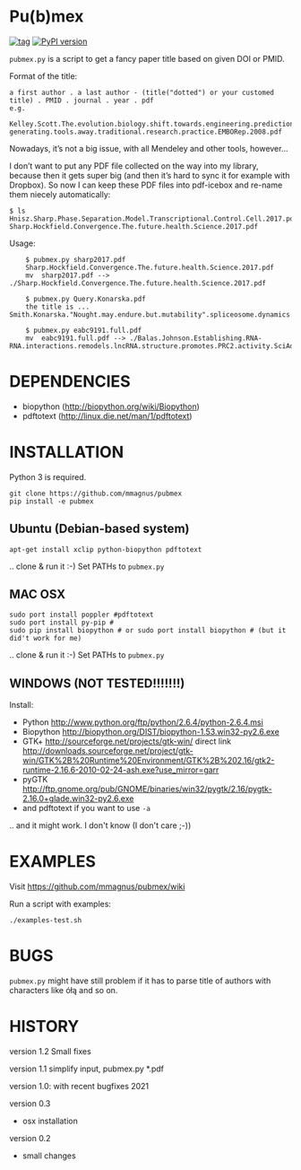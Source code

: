 # Pu(b)mex

[![tag](https://img.shields.io/github/release/mmagnus/pubmex.svg)](https://github.com/mmagnus/pubmex/releases)
 <a href="https://pypi.org/project/pubmex"><img src="https://badge.fury.io/py/pubmex.svg" alt="PyPI version"></a>
 	
`pubmex.py` is a script to get a fancy paper title based on given DOI or PMID.

Format of the title:

	a first author . a last author - (title("dotted") or your customed title) . PMID . journal . year . pdf
	e.g.
	  Kelley.Scott.The.evolution.biology.shift.towards.engineering.prediction-generating.tools.away.traditional.research.practice.EMBORep.2008.pdf


Nowadays, it’s not a big issue, with all Mendeley and other tools, however...

I don’t want to put any PDF file collected on the way into my library, because then it gets super big (and then it’s hard to sync it for example with Dropbox). So now I can keep these PDF files into pdf-icebox and re-name them niecely automatically:

```
$ ls
Hnisz.Sharp.Phase.Separation.Model.Transcriptional.Control.Cell.2017.pdf
Sharp.Hockfield.Convergence.The.future.health.Science.2017.pdf
```

Usage:

```
    $ pubmex.py sharp2017.pdf
    Sharp.Hockfield.Convergence.The.future.health.Science.2017.pdf
    mv  sharp2017.pdf --> ./Sharp.Hockfield.Convergence.The.future.health.Science.2017.pdf

    $ pubmex.py Query.Konarska.pdf
    the title is ...  Smith.Konarska."Nought.may.endure.but.mutability".spliceosome.dynamics.regulation.splicing.MolCell.2008.pdf
    
    $ pubmex.py eabc9191.full.pdf
    mv  eabc9191.full.pdf --> ./Balas.Johnson.Establishing.RNA-RNA.interactions.remodels.lncRNA.structure.promotes.PRC2.activity.SciAdv.2021.pdf
```

# DEPENDENCIES

- biopython (http://biopython.org/wiki/Biopython)
- pdftotext (http://linux.die.net/man/1/pdftotext)

# INSTALLATION

Python 3 is required.

    git clone https://github.com/mmagnus/pubmex
    pip install -e pubmex

## Ubuntu (Debian-based system)

	apt-get install xclip python-biopython pdftotext

.. clone & run it :-) Set PATHs to `pubmex.py`

## MAC OSX

    sudo port install poppler #pdftotext
	sudo port install py-pip # 
	sudo pip install biopython # or sudo port install biopython # (but it did't work for me)
	
.. clone & run it :-) Set PATHs to `pubmex.py`

## WINDOWS (NOT TESTED!!!!!!!)

Install:

- Python http://www.python.org/ftp/python/2.6.4/python-2.6.4.msi
- Biopython http://biopython.org/DIST/biopython-1.53.win32-py2.6.exe
- GTK+ http://sourceforge.net/projects/gtk-win/ direct link http://downloads.sourceforge.net/project/gtk-win/GTK%2B%20Runtime%20Environment/GTK%2B%202.16/gtk2-runtime-2.16.6-2010-02-24-ash.exe?use_mirror=garr
- pyGTK http://ftp.gnome.org/pub/GNOME/binaries/win32/pygtk/2.16/pygtk-2.16.0+glade.win32-py2.6.exe
- and pdftotext if you want to use `-a`

.. and it might work. I don't know (I don't care ;-))

# EXAMPLES

Visit https://github.com/mmagnus/pubmex/wiki

Run a script with examples:

    ./examples-test.sh

# BUGS

`pubmex.py` might have still problem if it has to parse title of authors with characters like ółą and so on.

# HISTORY

version 1.2 Small fixes

version 1.1 simplify input, pubmex.py *.pdf

version 1.0: with recent bugfixes 2021

version 0.3

- osx installation

version 0.2

- small changes
